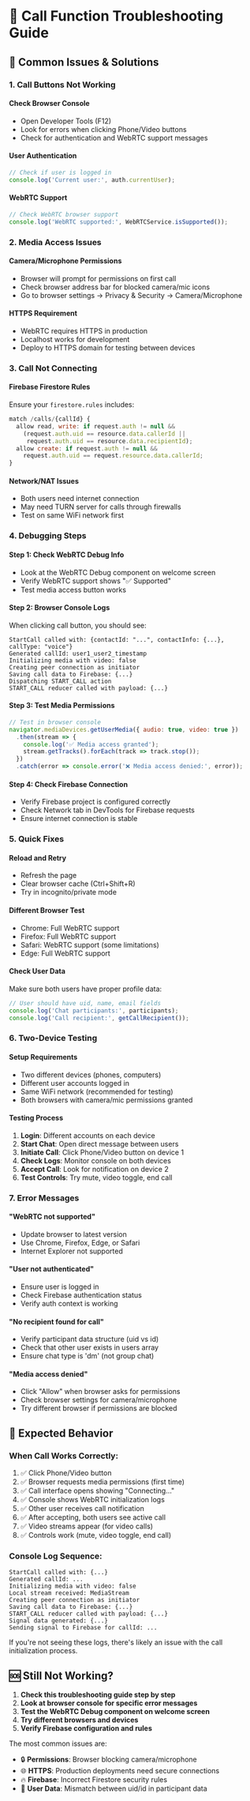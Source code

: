 # 🔧 **Call Function Troubleshooting Guide**

## 🚨 **Common Issues & Solutions**

### **1. Call Buttons Not Working**

#### **Check Browser Console**
- Open Developer Tools (F12)
- Look for errors when clicking Phone/Video buttons
- Check for authentication and WebRTC support messages

#### **User Authentication**
```javascript
// Check if user is logged in
console.log('Current user:', auth.currentUser);
```

#### **WebRTC Support**
```javascript
// Check WebRTC browser support
console.log('WebRTC supported:', WebRTCService.isSupported());
```

### **2. Media Access Issues**

#### **Camera/Microphone Permissions**
- Browser will prompt for permissions on first call
- Check browser address bar for blocked camera/mic icons
- Go to browser settings → Privacy & Security → Camera/Microphone

#### **HTTPS Requirement**
- WebRTC requires HTTPS in production
- Localhost works for development
- Deploy to HTTPS domain for testing between devices

### **3. Call Not Connecting**

#### **Firebase Firestore Rules**
Ensure your `firestore.rules` includes:
```javascript
match /calls/{callId} {
  allow read, write: if request.auth != null && 
    (request.auth.uid == resource.data.callerId || 
     request.auth.uid == resource.data.recipientId);
  allow create: if request.auth != null && 
    request.auth.uid == request.resource.data.callerId;
}
```

#### **Network/NAT Issues**
- Both users need internet connection
- May need TURN server for calls through firewalls
- Test on same WiFi network first

### **4. Debugging Steps**

#### **Step 1: Check WebRTC Debug Info**
- Look at the WebRTC Debug component on welcome screen
- Verify WebRTC support shows "✅ Supported"
- Test media access button works

#### **Step 2: Browser Console Logs**
When clicking call button, you should see:
```
StartCall called with: {contactId: "...", contactInfo: {...}, callType: "voice"}
Generated callId: user1_user2_timestamp
Initializing media with video: false
Creating peer connection as initiator
Saving call data to Firebase: {...}
Dispatching START_CALL action
START_CALL reducer called with payload: {...}
```

#### **Step 3: Test Media Permissions**
```javascript
// Test in browser console
navigator.mediaDevices.getUserMedia({ audio: true, video: true })
  .then(stream => {
    console.log('✅ Media access granted');
    stream.getTracks().forEach(track => track.stop());
  })
  .catch(error => console.error('❌ Media access denied:', error));
```

#### **Step 4: Check Firebase Connection**
- Verify Firebase project is configured correctly
- Check Network tab in DevTools for Firebase requests
- Ensure internet connection is stable

### **5. Quick Fixes**

#### **Reload and Retry**
- Refresh the page
- Clear browser cache (Ctrl+Shift+R)
- Try in incognito/private mode

#### **Different Browser Test**
- Chrome: Full WebRTC support
- Firefox: Full WebRTC support  
- Safari: WebRTC support (some limitations)
- Edge: Full WebRTC support

#### **Check User Data**
Make sure both users have proper profile data:
```javascript
// User should have uid, name, email fields
console.log('Chat participants:', participants);
console.log('Call recipient:', getCallRecipient());
```

### **6. Two-Device Testing**

#### **Setup Requirements**
- Two different devices (phones, computers)
- Different user accounts logged in
- Same WiFi network (recommended for testing)
- Both browsers with camera/mic permissions granted

#### **Testing Process**
1. **Login**: Different accounts on each device
2. **Start Chat**: Open direct message between users
3. **Initiate Call**: Click Phone/Video button on device 1
4. **Check Logs**: Monitor console on both devices
5. **Accept Call**: Look for notification on device 2
6. **Test Controls**: Try mute, video toggle, end call

### **7. Error Messages**

#### **"WebRTC not supported"**
- Update browser to latest version
- Use Chrome, Firefox, Edge, or Safari
- Internet Explorer not supported

#### **"User not authenticated"**  
- Ensure user is logged in
- Check Firebase authentication status
- Verify auth context is working

#### **"No recipient found for call"**
- Verify participant data structure (uid vs id)
- Check that other user exists in users array
- Ensure chat type is 'dm' (not group chat)

#### **"Media access denied"**
- Click "Allow" when browser asks for permissions
- Check browser settings for camera/microphone
- Try different browser if permissions are blocked

## 🎯 **Expected Behavior**

### **When Call Works Correctly:**
1. ✅ Click Phone/Video button
2. ✅ Browser requests media permissions (first time)
3. ✅ Call interface opens showing "Connecting..."  
4. ✅ Console shows WebRTC initialization logs
5. ✅ Other user receives call notification
6. ✅ After accepting, both users see active call
7. ✅ Video streams appear (for video calls)
8. ✅ Controls work (mute, video toggle, end call)

### **Console Log Sequence:**
```
StartCall called with: {...}
Generated callId: ...
Initializing media with video: false
Local stream received: MediaStream
Creating peer connection as initiator  
Saving call data to Firebase: {...}
START_CALL reducer called with payload: {...}
Signal data generated: {...}
Sending signal to Firebase for callId: ...
```

If you're not seeing these logs, there's likely an issue with the call initialization process.

## 🆘 **Still Not Working?**

1. **Check this troubleshooting guide step by step**
2. **Look at browser console for specific error messages**
3. **Test the WebRTC Debug component on welcome screen**
4. **Try different browsers and devices**
5. **Verify Firebase configuration and rules**

The most common issues are:
- 🔒 **Permissions**: Browser blocking camera/microphone
- 🌐 **HTTPS**: Production deployments need secure connections  
- 🔥 **Firebase**: Incorrect Firestore security rules
- 📱 **User Data**: Mismatch between uid/id in participant data
